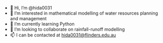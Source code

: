 - 👋 Hi, I’m @hida0031
- 👀 I’m interested in mathematical modelling of water resources planning and management
- 🌱 I’m currently learning Python
- 💞️ I’m looking to collaborate on rainfall-runoff modelling
- 📫 I can be contacted at hida0031@flinders.edu.au

<!---
hida0031/hida0031 is a ✨ special ✨ repository because its `README.md` (this file) appears on your GitHub profile.
You can click the Preview link to take a look at your changes.
--->
